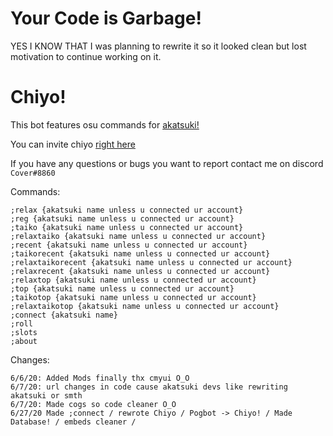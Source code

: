 # Your Code is Garbage!
YES I KNOW THAT
I was planning to rewrite it so it looked clean but lost motivation to continue working on it.

# Chiyo!

This bot features osu commands for [akatsuki!](https://akatsuki.pw/)

You can invite chiyo [right here](https://discord.com/api/oauth2/authorize?client_id=705176662366486529&permissions=8&scope=bot)

If you have any questions or bugs you want to report contact me on discord ``Cover#8860``

Commands:

```;relaxtaiko {akatsuki name unless u connected ur account}
;relax {akatsuki name unless u connected ur account}
;reg {akatsuki name unless u connected ur account}
;taiko {akatsuki name unless u connected ur account}
;relaxtaiko {akatsuki name unless u connected ur account}
;recent {akatsuki name unless u connected ur account}
;taikorecent {akatsuki name unless u connected ur account}
;relaxtaikorecent {akatsuki name unless u connected ur account}
;relaxrecent {akatsuki name unless u connected ur account}
;relaxtop {akatsuki name unless u connected ur account}
;top {akatsuki name unless u connected ur account}
;taikotop {akatsuki name unless u connected ur account}
;relaxtaikotop {akatsuki name unless u connected ur account}
;connect {akatsuki name}
;roll
;slots
;about
```
Changes:
```
6/6/20: Added Mods finally thx cmyui O_O
6/7/20: url changes in code cause akatsuki devs like rewriting akatsuki or smth
6/7/20: Made cogs so code cleaner O_O
6/27/20 Made ;connect / rewrote Chiyo / Pogbot -> Chiyo! / Made Database! / embeds cleaner /
```

